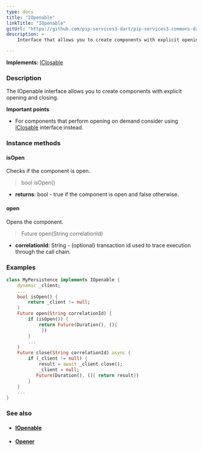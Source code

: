 ```yaml
---
type: docs
title: "IOpenable"
linkTitle: "IOpenable"
gitUrl: "https://github.com/pip-services3-dart/pip-services3-commons-dart"
description: >
    Interface that allows you to create components with explicit opening and closing.

---
```


**Implements:** [IClosable](../iclosable)

### Description

The IOpenable interface allows you to create components with explicit opening and closing.

**Important points**
    
- For components that perform opening on demand consider using [IClosable](../iclosable) interface instead.

### Instance methods

#### isOpen
Checks if the component is open.

> bool isOpen()

- **returns**: bool - true if the component is open and false otherwise.

#### open
Opens the component.

> Future open(String correlationId)

- **correlationId**: String - (optional) transaction id used to trace execution through the call chain.

### Examples

```dart
class MyPersistence implements IOpenable {
    dynamic _client;
    ...
    bool isOpen() {
        return _client != null;
    }
    Future open(String correlationId) {
        if (isOpen()) {
            return Future(Duration(), (){
             })
        }
        ...
    }
    Future close(String correlationId) async {
        if (_client != null) {
            result = await _client.close();
            _client = null;
           Future(Duration(), (){ return result})
        }
    }
    ...
}
```

### See also
- #### [IOpenable](../iopenable)
- #### [Opener](../opener)
